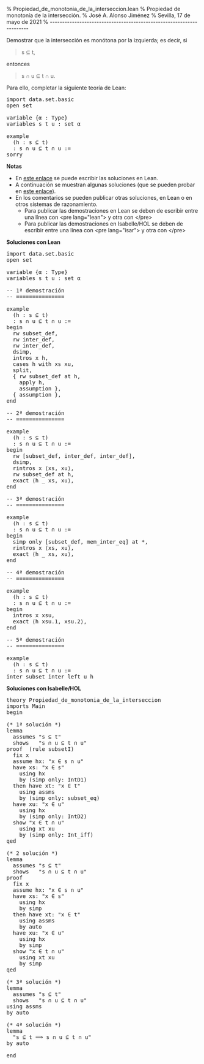% Propiedad_de_monotonia_de_la_interseccion.lean
% Propiedad de monotonía de la intersección.
% José A. Alonso Jiménez
% Sevilla, 17 de mayo de 2021
% ---------------------------------------------------------------------

Demostrar que la intersección es monótona por la izquierda; es decir, si

> s ⊆ t,

entonces

> s ∩ u ⊆ t ∩ u.

Para ello, completar la siguiente teoría de Lean:

<pre lang="lean">
import data.set.basic
open set

variable {α : Type}
variables s t u : set α

example
  (h : s ⊆ t)
  : s ∩ u ⊆ t ∩ u :=
sorry
</pre>

**Notas**

* En [este enlace](https://bit.ly/3frC0T0) se puede escribir las soluciones en Lean.
* A continuación se muestran algunas soluciones (que se pueden probar en [este enlace](https://bit.ly/3tZEP3i)).
* En los comentarios se pueden publicar otras soluciones, en Lean o en otros sistemas de razonamiento.
  + Para publicar las demostraciones en Lean se deben de escribir entre una línea con &#60;pre lang=&quot;lean&quot;&#62; y otra con &#60;/pre&#62;
  + Para publicar las demostraciones en Isabelle/HOL se deben de escribir entre una línea con &#60;pre lang=&quot;isar&quot;&#62; y otra con &#60;/pre&#62;

**Soluciones con Lean**

<pre lang="lean">
import data.set.basic
open set

variable {α : Type}
variables s t u : set α

-- 1ª demostración
-- ===============

example
  (h : s ⊆ t)
  : s ∩ u ⊆ t ∩ u :=
begin
  rw subset_def,
  rw inter_def,
  rw inter_def,
  dsimp,
  intros x h,
  cases h with xs xu,
  split,
  { rw subset_def at h,
    apply h,
    assumption },
  { assumption },
end

-- 2ª demostración
-- ===============

example
  (h : s ⊆ t)
  : s ∩ u ⊆ t ∩ u :=
begin
  rw [subset_def, inter_def, inter_def],
  dsimp,
  rintros x ⟨xs, xu⟩,
  rw subset_def at h,
  exact ⟨h _ xs, xu⟩,
end

-- 3ª demostración
-- ===============

example
  (h : s ⊆ t)
  : s ∩ u ⊆ t ∩ u :=
begin
  simp only [subset_def, mem_inter_eq] at *,
  rintros x ⟨xs, xu⟩,
  exact ⟨h _ xs, xu⟩,
end

-- 4ª demostración
-- ===============

example
  (h : s ⊆ t)
  : s ∩ u ⊆ t ∩ u :=
begin
  intros x xsu,
  exact ⟨h xsu.1, xsu.2⟩,
end

-- 5ª demostración
-- ===============

example
  (h : s ⊆ t)
  : s ∩ u ⊆ t ∩ u :=
inter_subset_inter_left u h
</pre>

**Soluciones con Isabelle/HOL**

<pre lang="isar">
theory Propiedad_de_monotonia_de_la_interseccion
imports Main
begin

(* 1ª solución *)
lemma
  assumes "s ⊆ t"
  shows   "s ∩ u ⊆ t ∩ u"
proof  (rule subsetI)
  fix x
  assume hx: "x ∈ s ∩ u"
  have xs: "x ∈ s"
    using hx
    by (simp only: IntD1)
  then have xt: "x ∈ t"
    using assms
    by (simp only: subset_eq)
  have xu: "x ∈ u"
    using hx
    by (simp only: IntD2)
  show "x ∈ t ∩ u"
    using xt xu
    by (simp only: Int_iff)
qed

(* 2 solución *)
lemma
  assumes "s ⊆ t"
  shows   "s ∩ u ⊆ t ∩ u"
proof
  fix x
  assume hx: "x ∈ s ∩ u"
  have xs: "x ∈ s"
    using hx
    by simp
  then have xt: "x ∈ t"
    using assms
    by auto
  have xu: "x ∈ u"
    using hx
    by simp
  show "x ∈ t ∩ u"
    using xt xu
    by simp
qed

(* 3ª solución *)
lemma
  assumes "s ⊆ t"
  shows   "s ∩ u ⊆ t ∩ u"
using assms
by auto

(* 4ª solución *)
lemma
  "s ⊆ t ⟹ s ∩ u ⊆ t ∩ u"
by auto

end
</pre>
